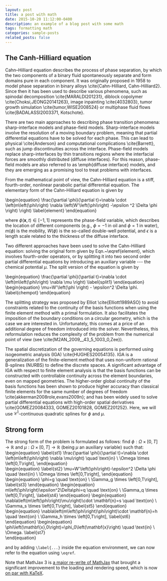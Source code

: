 ```yaml
---
layout: post
title: a post with math
date: 2015-10-20 11:12:00-0400
description: an example of a blog post with some math
tags: formatting math
categories: sample-posts
related_posts: false
---
```


## The Canh-Hilliard equation
Cahn–Hilliard equation describes the process of phase separation, by which the two components of a binary fluid spontaneously separate and form domains pure in each component. It was originally proposed in 1958 to model phase separation in binary alloys \cite{Cahn-Hilliard, Cahn-Hilliard2}. Since then it has been used to describe various phenomena, such as spinodal decomposition \cite{MARALDI201231}, diblock copolymer \cite{Choksi,JEONG20141263}, image inpainting \cite{4032803}, tumor growth simulation \cite{tumor,WISE2008524} or multiphase fluid flows \cite{BADALASSI2003371, Kotschote}. 

There are two main approaches to describing phase transition phenomena: sharp-interface models and phase-field models. Sharp-interface models involve the resolution of a moving boundary problem, meaning that partial differential equations have to be solved for each phase. This can lead to physical \cite{Anderson} and computational complications \cite{Barrett}, such as jump discontinuities across the interface. Phase-field models replace sharp-interfaces by thin transitions regions where the interfacial forces are smoothly distributed (diffuse interfaces). For this reason, phase-field models are also referred to as \emph{diffuse interface} models, and they are emerging as a promising tool to treat problems with interfaces.  

From the mathematical point of view, the Cahn-Hilliard equation is a stiff, fourth-order, nonlinear parabolic partial differential equation. The elementary form of the Cahn-Hilliard equation is given by

\begin{equation}
    \frac{\partial \phi}{\partial t}=\nabla \cdot \left(m\left(\phi\right) \nabla \left(W'\left(\phi\right) -\epsilon  ^2 \Delta \phi \right)  \right)
    \label{element}
\end{equation} 


where $\phi\left(\mathbf{x},t\right) \in [-1,1]$ represents the phase-field variable, which describes the location of different components (e.g., $\phi=-1$ in oil and $\phi=1$ in water), $m\left(\phi\right)$ is the mobility, $W\left(\phi\right)$ is the so-called double-well potential, and $\epsilon$ is a length scale related to the thickness of the diffuse interface. 

Two different approaches have been used to solve the Cahn-Hilliard equation: solving the original form given by Eqn.~\eqref{element}, which involves fourth-order operators, or by splitting it into two second order partial differential equations by introducing an auxiliary variable --- the chemical potential $\mu$. The split version of the equation is given by

\begin{equation}
    \frac{\partial \phi}{\partial t}=\nabla \cdot \left(m\left(\phi\right) \nabla \mu \right)
    \label{split1}
\end{equation}
\begin{equation}
\mu=W'\left(\phi \right) - \epsilon^2 \Delta \phi.
\label{chempot}
\end{equation}

The splitting strategy was proposed by Elliot \cite{Elliott1989ASO} to avoid constraints related to the continuity of the basis functions when using the finite element method with a primal formulation. It also facilitates the imposition of the boundary conditions on a circular geometry, which is the case we are interested in. Unfortunately, this comes at a price of an additional degree of freedom introduced into the solver. Nevertheless, this reformulation reduces the complexity of the problem from the numerical point of view (see \cite{M2AN_2009__43_5_1003_0,Zee}).

The spatial discretization of the governing equations is performed using isogeometric analysis (IGA) \cite{HUGHES20054135}. IGA is a generalization of the finite-element method that uses non-uniform rational B-splines (NURBS) to define the discrete spaces. A significant advantage of IGA with respect to finite element analysis is that the basis functions can be constructed with controllable continuity across the element boundaries, even on mapped geometries. The higher-order global continuity of the basis functions has been shown to produce higher accuracy than classical finite elements for the same number of degrees of freedom \cite{akkerman2008role,evans2009n}; and has been widely used to solve partial differential equations with high-order spatial derivatives \cite{GOMEZ20084333, GOMEZ20101828, GOMEZ201252}. Here, we will use $\mathcal{C}^1$-continuous quadratic splines for $\phi$ and $\mu$.
## Strong form
The strong form of the problem is formulated as follows: find $\phi:\Omega \times \left[0,T\right]\rightarrow \mathbb{R}$ and $\mu:\Omega \times \left[0,T\right]\rightarrow \mathbb{R}$ (being $\mu$ an  auxiliary variable) such that:
\begin{equation}
    \label{st1}
    \frac{\partial \phi}{\partial t}=\nabla \cdot \left(m\left(\phi\right) \nabla \mu\right) \quad \text{in} \ \Omega \times \left[0,T\right], 
\end{equation}   
\begin{equation}
    \label{st2} 
    \mu=W'\left(\phi\right)-\epsilon^2 \Delta \phi \quad \text{in} \ \Omega \times \left[0,T\right], 
\end{equation} 
\begin{equation} 
    \phi=g \quad \text{on} \ \Gamma_g \times \left[0,T\right], \label{st3} 
\end{equation} 
\begin{equation}    
    m\left(\phi\right)\epsilon^2\Delta\phi=q \quad \text{on} \ \Gamma_q \times \left[0,T\right], \label{st4}
\end{equation} 
\begin{equation}
    \nabla\left(m\left(\phi\right)\mu\right)\cdot \mathbf{n}=s \quad \text{on} \ \Gamma_s \times \left[0,T\right], \label{st5}
\end{equation} 
\begin{equation}
    \nabla\left(m\left(\phi\right)\phi\right)\cdot \mathbf{n}=h \quad \text{on} \ \Gamma_h \times \left[0,T\right], \label{st6}  
\end{equation} 
\begin{equation}
    \phi\left(\mathbf{x},0\right)=\phi_0\left(\mathbf{x}\right) \quad \text{in} \ \Omega. \label{st7}  
\end{equation} 

and by adding `\label{...}` inside the equation environment, we can now refer to the equation using `\eqref`.

Note that MathJax 3 is [a major re-write of MathJax](https://docs.mathjax.org/en/latest/upgrading/whats-new-3.0.html) that brought a significant improvement to the loading and rendering speed, which is now [on par with KaTeX](http://www.intmath.com/cg5/katex-mathjax-comparison.php).
